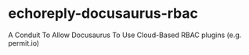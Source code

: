 # echoreply-docusaurus-rbac
A Conduit To Allow Docusaurus To Use Cloud-Based RBAC plugins (e.g. permit.io)
